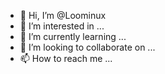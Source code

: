 - 👋 Hi, I’m @Loominux
- 👀 I’m interested in ...
- 🌱 I’m currently learning ...
- 💞️ I’m looking to collaborate on ...
- 📫 How to reach me ...

<!---
Loominux/Loominux is a ✨ special ✨ repository because its `README.md` (this file) appears on your GitHub profile.
You can click the Preview link to take a look at your changes.
--->
